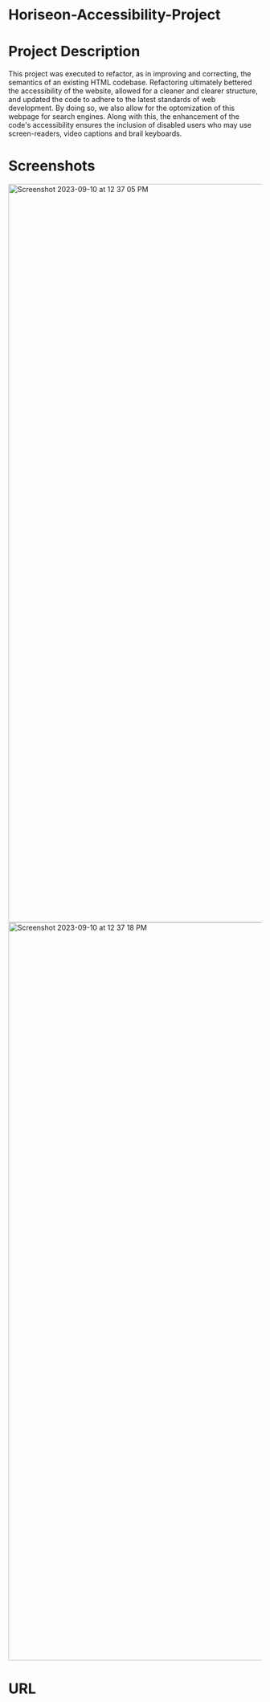 # Horiseon-Accessibility-Project

# Project Description
This project was executed to refactor, as in improving and correcting, the semantics of an existing HTML codebase. Refactoring ultimately bettered the accessibility of the website, allowed for a cleaner and clearer structure, and updated the code to adhere to the latest standards of web development. By doing so, we also allow for the optomization of this webpage for search engines. Along with this, the enhancement of the code's accessibility ensures the inclusion of disabled users who may use screen-readers, video captions and brail keyboards.

# Screenshots
<img width="1470" alt="Screenshot 2023-09-10 at 12 37 05 PM" src="https://github.com/zamatheson/Horiseon-Accessibility-Project/assets/140024933/40fea61f-2228-460e-ac07-f45f218126a4">

<img width="1470" alt="Screenshot 2023-09-10 at 12 37 18 PM" src="https://github.com/zamatheson/Horiseon-Accessibility-Project/assets/140024933/02b38ed8-d4a6-4d50-9bac-4d664aa767ac">



# URL
